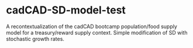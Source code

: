# cadCAD-SD-model-test
A recontextualization of the cadCAD bootcamp population/food supply model for a treasury/reward supply context. Simple modification of SD with stochastic growth rates.
